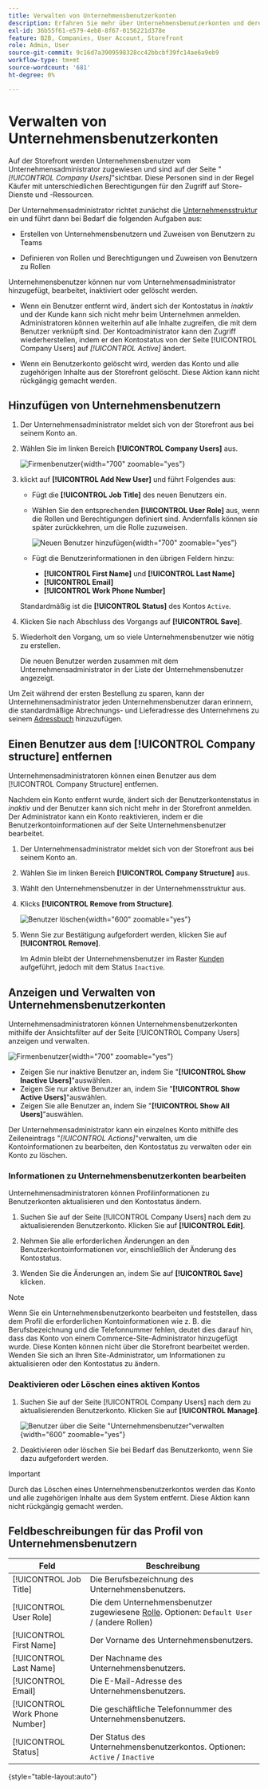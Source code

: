 ```yaml
---
title: Verwalten von Unternehmensbenutzerkonten
description: Erfahren Sie mehr über Unternehmensbenutzerkonten und deren Funktionsweise innerhalb des zugehörigen Unternehmenskontos.
exl-id: 36b55f61-e579-4eb8-8f67-0156221d378e
feature: B2B, Companies, User Account, Storefront
role: Admin, User
source-git-commit: 9c16d7a3909598328cc42bbcbf39fc14ae6a9eb9
workflow-type: tm+mt
source-wordcount: '681'
ht-degree: 0%

---
```


# Verwalten von Unternehmensbenutzerkonten

Auf der Storefront werden Unternehmensbenutzer vom Unternehmensadministrator zugewiesen und sind auf der Seite &quot;_[!UICONTROL Company Users]_&quot;sichtbar. Diese Personen sind in der Regel Käufer mit unterschiedlichen Berechtigungen für den Zugriff auf Store-Dienste und -Ressourcen.

Der Unternehmensadministrator richtet zunächst die [Unternehmensstruktur](account-company-structure.md) ein und führt dann bei Bedarf die folgenden Aufgaben aus:

- Erstellen von Unternehmensbenutzern und Zuweisen von Benutzern zu Teams

- Definieren von Rollen und Berechtigungen und Zuweisen von Benutzern zu Rollen

Unternehmensbenutzer können nur vom Unternehmensadministrator hinzugefügt, bearbeitet, inaktiviert oder gelöscht werden.

- Wenn ein Benutzer entfernt wird, ändert sich der Kontostatus in *inaktiv* und der Kunde kann sich nicht mehr beim Unternehmen anmelden. Administratoren können weiterhin auf alle Inhalte zugreifen, die mit dem Benutzer verknüpft sind. Der Kontoadministrator kann den Zugriff wiederherstellen, indem er den Kontostatus von der Seite [!UICONTROL Company Users] auf *[!UICONTROL Active]* ändert.

- Wenn ein Benutzerkonto gelöscht wird, werden das Konto und alle zugehörigen Inhalte aus der Storefront gelöscht. Diese Aktion kann nicht rückgängig gemacht werden.

## Hinzufügen von Unternehmensbenutzern

1. Der Unternehmensadministrator meldet sich von der Storefront aus bei seinem Konto an.

1. Wählen Sie im linken Bereich **[!UICONTROL Company Users]** aus.

   ![Firmenbenutzer](./assets/company-users-list-storefront.png){width="700" zoomable="yes"}

1. klickt auf **[!UICONTROL Add New User]** und führt Folgendes aus:

   - Fügt die **[!UICONTROL Job Title]** des neuen Benutzers ein.

   - Wählen Sie den entsprechenden **[!UICONTROL User Role]** aus, wenn die Rollen und Berechtigungen definiert sind. Andernfalls können sie später zurückkehren, um die Rolle zuzuweisen.

     ![Neuen Benutzer hinzufügen](./assets/company-structure-users-add.png){width="700" zoomable="yes"}

   - Fügt die Benutzerinformationen in den übrigen Feldern hinzu:
      - **[!UICONTROL First Name]** und **[!UICONTROL Last Name]**
      - **[!UICONTROL Email]**
      - **[!UICONTROL Work Phone Number]**

   Standardmäßig ist die **[!UICONTROL Status]** des Kontos `Active`.

1. Klicken Sie nach Abschluss des Vorgangs auf **[!UICONTROL Save]**.

1. Wiederholt den Vorgang, um so viele Unternehmensbenutzer wie nötig zu erstellen.

   Die neuen Benutzer werden zusammen mit dem Unternehmensadministrator in der Liste der Unternehmensbenutzer angezeigt.

Um Zeit während der ersten Bestellung zu sparen, kann der Unternehmensadministrator jeden Unternehmensbenutzer daran erinnern, die standardmäßige Abrechnungs- und Lieferadresse des Unternehmens zu seinem [Adressbuch](../customers/account-dashboard-address-book.md) hinzuzufügen.

## Einen Benutzer aus dem [!UICONTROL Company structure] entfernen

Unternehmensadministratoren können einen Benutzer aus dem [!UICONTROL Company Structure] entfernen.

Nachdem ein Konto entfernt wurde, ändert sich der Benutzerkontenstatus in *inaktiv* und der Benutzer kann sich nicht mehr in der Storefront anmelden.
Der Administrator kann ein Konto reaktivieren, indem er die Benutzerkontoinformationen auf der Seite Unternehmensbenutzer bearbeitet.

1. Der Unternehmensadministrator meldet sich von der Storefront aus bei seinem Konto an.

1. Wählen Sie im linken Bereich **[!UICONTROL Company Structure]** aus.

1. Wählt den Unternehmensbenutzer in der Unternehmensstruktur aus.

1. Klicks **[!UICONTROL Remove from Structure]**.

   ![Benutzer löschen](./assets/company-structure-delete-user.png){width="600" zoomable="yes"}

1. Wenn Sie zur Bestätigung aufgefordert werden, klicken Sie auf **[!UICONTROL Remove]**.

   Im Admin bleibt der Unternehmensbenutzer im Raster [Kunden](../customers/customers-all.md) aufgeführt, jedoch mit dem Status `Inactive`.

## Anzeigen und Verwalten von Unternehmensbenutzerkonten

Unternehmensadministratoren können Unternehmensbenutzerkonten mithilfe der Ansichtsfilter auf der Seite [!UICONTROL Company Users] anzeigen und verwalten.

![Firmenbenutzer](./assets/company-users-list-storefront.png){width="700" zoomable="yes"}

- Zeigen Sie nur inaktive Benutzer an, indem Sie &quot;**[!UICONTROL Show Inactive Users]**&quot;auswählen.
- Zeigen Sie nur aktive Benutzer an, indem Sie &quot;**[!UICONTROL Show Active Users]**&quot;auswählen.
- Zeigen Sie alle Benutzer an, indem Sie &quot;**[!UICONTROL Show All Users]**&quot;auswählen.

Der Unternehmensadministrator kann ein einzelnes Konto mithilfe des Zeileneintrags &quot;*[!UICONTROL Actions]*&quot;verwalten, um die Kontoinformationen zu bearbeiten, den Kontostatus zu verwalten oder ein Konto zu löschen.

### Informationen zu Unternehmensbenutzerkonten bearbeiten

Unternehmensadministratoren können Profilinformationen zu Benutzerkonten aktualisieren und den Kontostatus ändern.

1. Suchen Sie auf der Seite [!UICONTROL Company Users] nach dem zu aktualisierenden Benutzerkonto. Klicken Sie auf **[!UICONTROL Edit]**.

1. Nehmen Sie alle erforderlichen Änderungen an den Benutzerkontoinformationen vor, einschließlich der Änderung des Kontostatus.

1. Wenden Sie die Änderungen an, indem Sie auf **[!UICONTROL Save]** klicken.

>[!NOTE]
>
>Wenn Sie ein Unternehmensbenutzerkonto bearbeiten und feststellen, dass dem Profil die erforderlichen Kontoinformationen wie z. B. die Berufsbezeichnung und die Telefonnummer fehlen, deutet dies darauf hin, dass das Konto von einem Commerce-Site-Administrator hinzugefügt wurde. Diese Konten können nicht über die Storefront bearbeitet werden. Wenden Sie sich an Ihren Site-Administrator, um Informationen zu aktualisieren oder den Kontostatus zu ändern.

### Deaktivieren oder Löschen eines aktiven Kontos

1. Suchen Sie auf der Seite [!UICONTROL Company Users] nach dem zu aktualisierenden Benutzerkonto. Klicken Sie auf **[!UICONTROL Manage]**.

   ![Benutzer über die Seite &quot;Unternehmensbenutzer&quot;verwalten](./assets/company-users-manage-storefront.png){width="600" zoomable="yes"}

1. Deaktivieren oder löschen Sie bei Bedarf das Benutzerkonto, wenn Sie dazu aufgefordert werden.

>[!IMPORTANT]
>
>Durch das Löschen eines Unternehmensbenutzerkontos werden das Konto und alle zugehörigen Inhalte aus dem System entfernt. Diese Aktion kann nicht rückgängig gemacht werden.

## Feldbeschreibungen für das Profil von Unternehmensbenutzern

| Feld | Beschreibung |
|--------------------------------|---------------|
| [!UICONTROL Job Title] | Die Berufsbezeichnung des Unternehmensbenutzers. |
| [!UICONTROL User Role] | Die dem Unternehmensbenutzer zugewiesene [Rolle](account-company-roles-permissions.md). Optionen: `Default User` / (andere Rollen) |
| [!UICONTROL First Name] | Der Vorname des Unternehmensbenutzers. |
| [!UICONTROL Last Name] | Der Nachname des Unternehmensbenutzers. |
| [!UICONTROL Email] | Die E-Mail-Adresse des Unternehmensbenutzers. |
| [!UICONTROL Work Phone Number] | Die geschäftliche Telefonnummer des Unternehmensbenutzers. |
| [!UICONTROL Status] | Der Status des Unternehmensbenutzerkontos. Optionen: `Active` / `Inactive` |

{style="table-layout:auto"}
